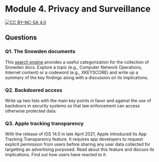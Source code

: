 # Module 4. Privacy and Surveillance


[![CC BY-NC-SA 4.0][cc-by-nc-sa-shield]][cc-by-nc-sa]

[cc-by-nc-sa]: http://creativecommons.org/licenses/by-nc-sa/4.0/
[cc-by-nc-sa-shield]: https://img.shields.io/badge/License-CC%20BY--NC--SA%204.0-lightgrey.svg



## Questions

### Q1. The Snowden documents 
This [search engine](https://search.edwardsnowden.com) provides a useful categorization for the collection of Snowden docs. Explore a topic (e.g., Computer Network Operations, Internet content) or a codeword (e.g., XKEYSCORE) and write up a summary of the key findings along with a discussion on its implications.

### Q2. Backdoored access
Write up two lists with the main key points in favor and against the use of backdoors in security systems so that law enforcement can access otherwise protected data.

### Q3. Apple tracking transparency
With the release of iOS 14.5 in late April 2021, Apple introduced its App Tracking Transparency feature. It requires app developers to request explicit permission from users before sharing any user data collected for targetting an advertising purposed. Read about this feature and discuss its implications. Find out how users have reacted to it.
